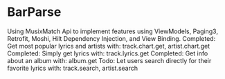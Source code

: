 # BarParse
Using MusixMatch Api to implement features using ViewModels, Paging3, Retrofit, Moshi, Hilt Dependency Injection, and View Binding.
Completed: Get most popular lyrics and artists with: track.chart.get, artist.chart.get
Completed: Simply get lyrics with: track.lyrics.get
Completed: Get info about an album with: album.get
Todo: Let users search directly for their favorite lyrics with: track.search, artist.search
